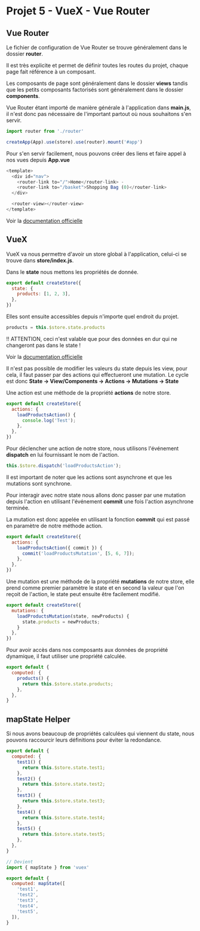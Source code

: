 # Projet 5 - VueX - Vue Router

## Vue Router

Le fichier de configuration de Vue Router se trouve généralement dans le dossier **router**.

Il est très explicite et permet de définir toutes les routes du projet, chaque page fait référence à un composant.

Les composants de page sont généralement dans le dossier **views** tandis que les petits composants factorisés sont généralement dans le dossier **components**.

Vue Router étant importé de manière générale à l'application dans **main.js**, il n'est donc pas nécessaire de l'important partout où nous souhaitons s'en servir.

```js
import router from './router'

createApp(App).use(store).use(router).mount('#app')
```

Pour s'en servir facilement, nous pouvons créer des liens et faire appel à nos vues depuis **App.vue**

```js
<template>
  <div id="nav">
    <router-link to="/">Home</router-link> -
    <router-link to="/basket">Shopping Bag (0)</router-link>
  </div>

  <router-view></router-view>
</template>
```

Voir la [documentation officielle](https://router.vuejs.org/)

## VueX

VueX va nous permettre d'avoir un store global à l'application, celui-ci se trouve dans **store/index.js**.

Dans le **state** nous mettons les propriétés de donnée.

```js
export default createStore({
  state: {
    products: [1, 2, 3],
  },
})
```

Elles sont ensuite accessibles depuis n'importe quel endroit du projet.

```js
products = this.$store.state.products
```

!! ATTENTION, ceci n'est valable que pour des données en dur qui ne changeront pas dans le state !

Voir la [documentation officielle](https://vuex.vuejs.org/)

Il n'est pas possible de modifier les valeurs du state depuis les view, pour cela, il faut passer par des actions qui effectueront une mutation. Le cycle est donc **State -> View/Components -> Actions -> Mutations -> State**

Une action est une méthode de la propriété **actions** de notre store.

```js
export default createStore({
  actions: {
    loadProductsAction() {
      console.log('Test');
    },
  },
})
```

Pour déclencher une action de notre store, nous utilisons l'événement **dispatch** en lui fournissant le nom de l'action.

```js
this.$store.dispatch('loadProductsAction');
```

Il est important de noter que les actions sont asynchrone et que les mutations sont synchrone.

Pour interagir avec notre state nous allons donc passer par une mutation depuis l'action en utilisant l'événement **commit** une fois l'action asynchrone terminée.

La mutation est donc appelée en utilisant la fonction **commit** qui est passé en paramètre de notre méthode action.

```js
export default createStore({
  actions: {
    loadProductsAction({ commit }) {
      commit('loadProductsMutation', [5, 6, 7]);
    },
  },
})
```

Une mutation est une méthode de la propriété **mutations** de notre store, elle prend comme premier paramètre le state et en second la valeur que l'on reçoit de l'action, le state peut ensuite être facilement modifié.

```js
export default createStore({
  mutations: {
    loadProductsMutation(state, newProducts) {
      state.products = newProducts;
    }
  },
})
```

Pour avoir accès dans nos composants aux données de propriété dynamique, il faut utiliser une propriété calculée.

```js
export default {
  computed: {
    products() {
      return this.$store.state.products;
    },
  },
}
```

## mapState Helper

Si nous avons beaucoup de propriétés calculées qui viennent du state, nous pouvons raccourcir leurs définitions pour éviter la redondance.

```js
export default {
  computed: {
    test1() {
      return this.$store.state.test1;
    },
    test2() {
      return this.$store.state.test2;
    },
    test3() {
      return this.$store.state.test3;
    },
    test4() {
      return this.$store.state.test4;
    },
    test5() {
      return this.$store.state.test5;
    },
  },
}

// Devient
import { mapState } from 'vuex'

export default {
  computed: mapState([
    'test1',
    'test2',
    'test3',
    'test4',
    'test5',
  ]),
}
```
